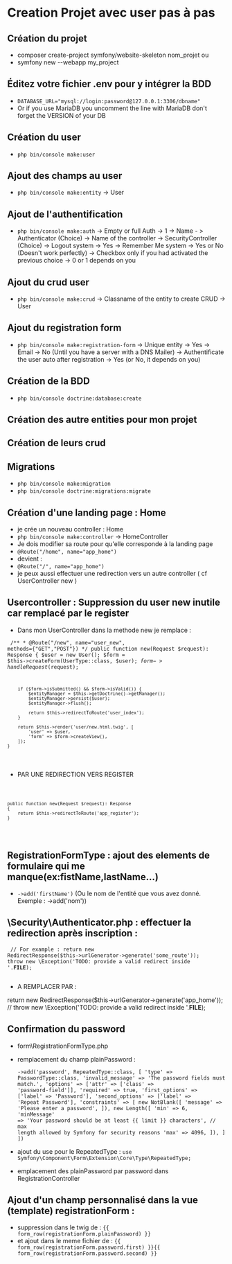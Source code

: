 # Creation Projet avec user pas à pas

## Création du projet

- composer create-project symfony/website-skeleton nom_projet
ou
- symfony new --webapp my_project
## Éditez votre fichier .env pour y intégrer la BDD

- ```DATABASE_URL="mysql://login:password@127.0.0.1:3306/dbname"```
- Or if you use MariaDB you uncomment the line with MariaDB don't forget the VERSION of your DB

## Création du user

- ```php bin/console make:user```

## Ajout des champs au user

- ```php bin/console make:entity```
-> User

## Ajout de l'authentification

- ```php bin/console make:auth```
-> Empty or full Auth -> 1
-> Name - > Authenticator (Choice)
-> Name of the controller -> SecurityController (Choice)
-> Logout system -> Yes
-> Remember Me system -> Yes or No (Doesn't work perfectly)
-> Checkbox only if you had activated the previous choice -> 0 or 1 depends on you

## Ajout du crud user

- ```php bin/console make:crud```
-> Classname of the entity to create CRUD -> User

## Ajout du registration form

- ```php bin/console make:registration-form```
-> Unique entity -> Yes
-> Email -> No (Until you have a server with a DNS Mailer)
-> Authentificate the user auto after registration -> Yes (or No, it depends on you)

## Création de la BDD

- ```php bin/console doctrine:database:create```

## Création des autre entities pour mon projet

## Création de leurs crud

## Migrations

- ```php bin/console make:migration```
- ```php bin/console doctrine:migrations:migrate```

## Création d'une landing page : Home

- je crée un nouveau controller : Home
- ```php bin/console make:controller```
-> HomeController
- Je dois modifier sa route pour qu'elle corresponde à la landing page
- ```@Route("/home", name="app_home")```
- devient :
- ```@Route("/", name="app_home")```
- je peux aussi effectuer une redirection vers un autre controller ( cf UserController new )

## Usercontroller : Suppression du user new inutile car remplacé par le register 

- Dans mon UserController dans la methode new je remplace :

<code><pre>
    /**
     * @Route("/new", name="user_new", methods={"GET","POST"})
     */
    public function new(Request $request): Response
    {
        $user = new User();
        $form = $this->createForm(UserType::class, $user);
        $form->handleRequest($request);

        if ($form->isSubmitted() && $form->isValid()) {
            $entityManager = $this->getDoctrine()->getManager();
            $entityManager->persist($user);
            $entityManager->flush();

            return $this->redirectToRoute('user_index');
        }

        return $this->render('user/new.html.twig', [
            'user' => $user,
            'form' => $form->createView(),
        ]);
    }
</pre></code>

- PAR UNE REDIRECTION VERS REGISTER

<code><pre>
     
    public function new(Request $request): Response
    {
        return $this->redirectToRoute('app_register');
    }
</pre></code>

## RegistrationFormType : ajout des elements de formulaire qui me manque(ex:fistName,lastName...)  

- ```->add('firstName')``` (Ou le nom de l'entité que vous avez donné. Exemple : ->add('nom'))


## \Security\Authenticator.php : effectuer la redirection après inscription :

<code><pre>
// For example : return new RedirectResponse($this->urlGenerator->generate('some_route'));
        throw new \Exception('TODO: provide a valid redirect inside '.__FILE__);              
</pre></code>

- A REMPLACER PAR :

 return new RedirectResponse($this->urlGenerator->generate('app_home'));
        // throw new \Exception('TODO: provide a valid redirect inside '.__FILE__);

<!-- ## Automatiser le ROLE_USER lors de l'enregistrement d'un nouvel utilisateur : 

- RegistrationController :
    - juste après la validation :
    ```if ($form->isSubmitted() && $form->isValid()) {```
    - ```$user->setRoles(['ROLE_USER']);``` n'oubliez pas le type array [] -->

## Confirmation du password

- form\RegistrationFormType.php
- remplacement du champ plainPassword :
<code><pre>
->add('password', RepeatedType::class, [
                'type' => PasswordType::class,
                'invalid_message' => 'The password fields must match.',
                'options' => ['attr' => ['class' => 'password-field']],
                'required' => true,
                'first_options'  => ['label' => 'Password'],
                'second_options' => ['label' => 'Repeat Password'],
                'constraints' => [
                    new NotBlank([
                        'message' => 'Please enter a password',
                    ]),
                    new Length([
                        'min' => 6,
                        'minMessage' => 'Your password should be at least {{ limit }} characters',
                        // max length allowed by Symfony for security reasons
                        'max' => 4096,
                    ]),
                ]
            ])
</pre></code>

- ajout du use pour le RepeatedType :
```use Symfony\Component\Form\Extension\Core\Type\RepeatedType;```

- emplacement des plainPassword par password dans RegistrationController

## Ajout d'un champ personnalisé dans la vue (template) registrationForm :



- suppression dans le twig de : ```{{ form_row(registrationForm.plainPassword) }}```
- et ajout dans le meme fichier de  :
```{{ form_row(registrationForm.password.first) }}{{ form_row(registrationForm.password.second) }}```




<!-- ## Installation du reset password UPDATE ne fonctionne pas en local ou définir une adresse mail dans le php.ini
 - ```composer require symfonycasts/reset-password-bundle```
 - ```php bin/console make:reset-password```

 - dans le .env il faudra ensuite configurer le MAILER_DSN=  -->

 